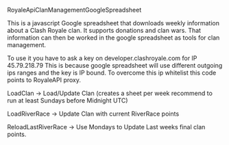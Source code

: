 RoyaleApiClanManagementGoogleSpreadsheet

This is a javascript Google spreadsheet that downloads weekly information about a Clash Royale clan. It supports donations and clan wars. 
That information can then be worked in the google spreadsheet as tools for clan management.

To use it you have to ask a key on developer.clashroyale.com for IP 45.79.218.79
This is because google spreadsheet will use different outgoing ips ranges and the key is IP bound.
To overcome this ip whitelist this code points to RoyaleAPI proxy.

LoadClan -> Load/Update Clan (creates a sheet per week recommend to run at least Sundays before Midnight UTC)

LoadRiverRace -> Update Clan with current RiverRace points

ReloadLastRiverRace -> Use Mondays to Update Last weeks final clan points.
